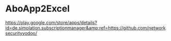 # AboApp2Excel
https://play.google.com/store/apps/details?id=de.simolation.subscriptionmanager&amp;ref=https://github.com/networksecurityvodoo/
